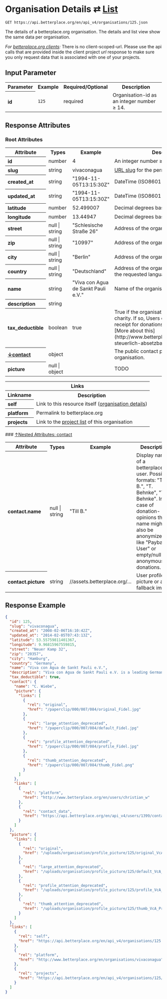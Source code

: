 
# Organisation Details ⇄ [List](organisations_list.md)

```nginx
GET https://api.betterplace.org/en/api_v4/organisations/125.json
```

The details of a betterplace.org organisation.
The details and list view show the same data per organisation.

*For [betterplace.org clients](../README.md#client-api):*
There is no client-scoped-url.
Please use the api calls that are provided inside the client project _url_ response
to make sure you only request data that is associated with one of your projects.


## Input Parameter

<table>
  <tr>
    <th>Parameter</th>
    <th>Example</th>
    <th>Required/Optional</th>
    <th>Description</th>
  </tr>
  <tr>
    <th align="left">id</th>
    <td><code>125</code></td>
    <td>required</td>
    <td>Organisation-id as an integer number ≥ 14.</td>
  </tr>
</table>

## Response Attributes

### Root Attributes

  <table>
    <tr>
      <th>Attribute</th>
      <th>Types</th>
      <th>Example</th>
      <th>Description</th>
    </tr>
    <tr>
      <th align="left">id</th>
      <td>number</td>
      <td>4</td>
      <td>An integer number ≥ 1</td>
    </tr>
    <tr>
      <th align="left">slug</th>
      <td>string</td>
      <td>vivaconagua</td>
      <td><a href="http://en.wikipedia.org/wiki/Clean_URL#Slug">URL slug</a>
for the permalink
</td>
    </tr>
    <tr>
      <th align="left">created_at</th>
      <td>string</td>
      <td>"1994-11-05T13:15:30Z"</td>
      <td>DateTime (ISO8601 with Timezone)</td>
    </tr>
    <tr>
      <th align="left">updated_at</th>
      <td>string</td>
      <td>"1994-11-05T13:15:30Z"</td>
      <td>DateTime (ISO8601 with Timezone)</td>
    </tr>
    <tr>
      <th align="left">latitude</th>
      <td>number</td>
      <td>52.499007</td>
      <td>Decimal degrees based on user input</td>
    </tr>
    <tr>
      <th align="left">longitude</th>
      <td>number</td>
      <td>13.44947</td>
      <td>Decimal degrees based on user input</td>
    </tr>
    <tr>
      <th align="left">street</th>
      <td>null &#124; string</td>
      <td>"Schlesische Straße 26"</td>
      <td>Address of the organisation</td>
    </tr>
    <tr>
      <th align="left">zip</th>
      <td>null &#124; string</td>
      <td>"10997"</td>
      <td>Address of the organisation</td>
    </tr>
    <tr>
      <th align="left">city</th>
      <td>null &#124; string</td>
      <td>"Berlin"</td>
      <td>Address of the organisation</td>
    </tr>
    <tr>
      <th align="left">country</th>
      <td>null &#124; string</td>
      <td>"Deutschland"</td>
      <td>Address of the organisation, translated to the requested language</td>
    </tr>
    <tr>
      <th align="left">name</th>
      <td>string</td>
      <td>"Viva con Agua de Sankt Pauli e.V."</td>
      <td>Name of the organisation</td>
    </tr>
    <tr>
      <th align="left">description</th>
      <td>string</td>
      <td></td>
      <td></td>
    </tr>
    <tr>
      <th align="left">tax_deductible</th>
      <td>boolean</td>
      <td>true</td>
      <td>True if the organisation is a tax-exempt charity.
If so, Users can request a tax-receipt for donations to that organisation.
[More about this](http://www.betterplace.org/c/hilfe/projekt-steuerlich-absetzbar/).
</td>
    </tr>
    <tr>
        <th align="left" style="white-space: nowrap">
          <a name="contact-ref" href="#contact">
            ↓contact
          </a>
        </th>
      <td>object</td>
      <td></td>
      <td>The public contact person for this organisation.</td>
    </tr>
    <tr>
      <th align="left">picture</th>
      <td>null &#124; object</td>
      <td></td>
      <td>TODO</td>
    </tr>
  </table>
  <table>
    <tr>
      <th colspan="4">Links</th>
    </tr>
    <tr>
      <th>Linkname</th>
      <th colspan="3">Description</th>
    </tr>
    <tr>
      <th align="left">self</th>
      <td colspan="3">Link to this resource itself
(<a href="organisation_details.md">organisation details</a>)
</td>
    </tr>
    <tr>
      <th align="left">platform</th>
      <td colspan="3">Permalink to betterplace.org</td>
    </tr>
    <tr>
      <th align="left">projects</th>
      <td colspan="3">Link to the <a href="projects_list.md">project list</a> of this organisation
</td>
    </tr>
  </table>
### <a name="contact" href="#contact-ref">↑Nested Attributes: contact</a>

  <table>
    <tr>
      <th>Attribute</th>
      <th>Types</th>
      <th>Example</th>
      <th>Description</th>
    </tr>
    <tr>
      <th align="left">contact.name</th>
      <td>null &#124; string</td>
      <td>"Till B."</td>
      <td>Display name of a betterplace.org user.
Possible formats: "Till B.", "T. Behnke", "Till Behnke".
In the case of donation-opinions the name might also be anonymized
like "Payback User" or empty/null for anonymous donations.
</td>
    </tr>
    <tr>
      <th align="left">contact.picture</th>
      <td>string</td>
      <td>//assets.betterplace.org/…</td>
      <td>User profile picture or a fallback image</td>
    </tr>
  </table>
</table>

## Response Example

```json
{
  "id": 125,
  "slug": "vivaconagua",
  "created_at": "2008-02-06T16:10:42Z",
  "updated_at": "2014-02-05T07:43:13Z",
  "latitude": 53.55759811401367,
  "longitude": 9.96815967559815,
  "street": "Neuer Kamp 32",
  "zip": "20357",
  "city": "Hamburg",
  "country": "Germany",
  "name": "Viva con Agua de Sankt Pauli e.V.",
  "description": "Viva con Agua de Sankt Pauli e.V. is a leading German charity dedicated to fighting global poverty by helping the world’s poorest people gain access to clean water, basic sanitation and hygiene education, and encourages people from around the world to lend support.",
  "tax_deductible": true,
  "contact": {
    "name": "C. Wiebe",
    "picture": {
      "links": [
        {
          "rel": "original",
          "href": "/paperclip/000/007/084/original_Fidel.jpg"
        },
        {
          "rel": "large_attention_deprecated",
          "href": "/paperclip/000/007/084/default_Fidel.jpg"
        },
        {
          "rel": "profile_attention_deprecated",
          "href": "/paperclip/000/007/084/profile_Fidel.jpg"
        },
        {
          "rel": "thumb_attention_deprecated",
          "href": "/paperclip/000/007/084/thumb_Fidel.png"
        }
      ]
    },
    "links": [
      {
        "rel": "platform",
        "href": "http://www.betterplace.org/en/users/christian_w"
      },
      {
        "rel": "contact_data",
        "href": "https://api.betterplace.org/en/api_v4/users/1399/contact_data.json"
      }
    ]
  },
  "picture": {
    "links": [
      {
        "rel": "original",
        "href": "/uploads/organisation/profile_picture/125/original_VcA_Projektlogo.jpg"
      },
      {
        "rel": "large_attention_deprecated",
        "href": "/uploads/organisation/profile_picture/125/default_VcA_Projektlogo.jpg"
      },
      {
        "rel": "profile_attention_deprecated",
        "href": "/uploads/organisation/profile_picture/125/profile_VcA_Projektlogo.jpg"
      },
      {
        "rel": "thumb_attention_deprecated",
        "href": "/uploads/organisation/profile_picture/125/thumb_VcA_Projektlogo.jpg"
      }
    ]
  },
  "links": [
    {
      "rel": "self",
      "href": "https://api.betterplace.org/en/api_v4/organisations/125.json"
    },
    {
      "rel": "platform",
      "href": "http://www.betterplace.org/en/organisations/vivaconagua"
    },
    {
      "rel": "projects",
      "href": "https://api.betterplace.org/en/api_v4/organisations/125/projects.json"
    }
  ]
}
```


